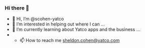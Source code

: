 ### Hi there 👋
- 👋 Hi, I’m @scohen-yatco
- 👀 I’m interested in helping out where I can ...
- 🌱 I’m currently learning about Yatco apps and the business ...
- - 📫 How to reach me sheldon.cohen@yatco.com
